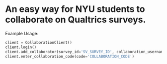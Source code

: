 # An easy way for NYU students to collaborate on Qualtrics surveys.

Example Usage:
```python
client = CollaborationClient()
client.login()
client.add_collaborator(survey_id='SV_SURVEY_ID', collaboration_username='USERNAME/EMAIL')
client.enter_collaboration_code(code='COLLABORATION_CODE')
```